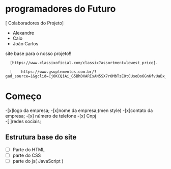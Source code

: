 
# programadores do Futuro

 [ Colaboradores do Projeto]

 - Alexandre
 - Caio
 - João Carlos
 
 site base para o nosso projeto!!

      [https://www.classixoficial.com/classix?assortment=lowest_price].

      [    https://www.gsuplementos.com.br/?gad_source=1&gclid=Cj0KCQiAi_G5BhDXARIsAN5SX7rOMbTzEOtCUsoDo6GnKfvUaBx_WMNnSDrAcNmUFK5mN4Q3MtfC_aEaAk3VEALw_wcB]                                                          
# Começo 
  -[x]logo da empresa;
  -[x]nome da empresa;(men style)
  -[x]contato da empresa;
        -[x] número de telefone
        -[x] Cnpj  
  -[ ]redes sociais;
## Estrutura base do site 
-[ ] Parte do HTML
-[ ] parte do CSS
-[ ] parte do js( JavaScript )